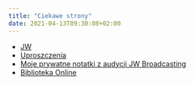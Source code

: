 ```yaml
---
title: "Ciekawe strony"
date: 2021-04-13T09:30:08+02:00
---
```

- [JW](https://www.jw.org/pl/)
- [Uproszczenia](https://pim73.github.io/uproszczenia/)
- [Moje prywatne notatki z audycji JW Broadcasting](https://pim73.github.io/broadcasting/)
- [Biblioteka Online](https://wol.jw.org/pl/wol/h/r12/lp-p)
